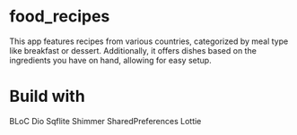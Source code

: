 # food_recipes

This app features recipes from various countries, categorized by meal type like breakfast or dessert.                                                                                                                  Additionally, it offers dishes based on the ingredients you have on hand, allowing for easy setup.

# Build with 
BLoC
Dio
Sqflite
Shimmer
SharedPreferences
Lottie





